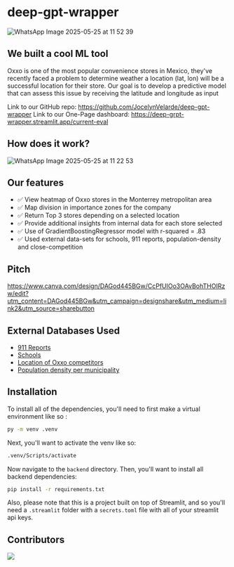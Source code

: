# deep-gpt-wrapper
![WhatsApp Image 2025-05-25 at 11 52 39](https://github.com/user-attachments/assets/bc10ba99-147e-4cfd-8a8c-bfae8080578a)

## We built a cool ML tool
Oxxo is one of the most popular convenience stores in Mexico, they've recently faced a problem to determine weather a location (lat, lon) will be a successful location for their store. Our goal is to develop a predictive model that can assess this issue by receiving the latitude and longitude as input

Link to our GitHub repo: https://github.com/JocelynVelarde/deep-gpt-wrapper 
Link to our One-Page dashboard: https://deep-grpt-wrapper.streamlit.app/current-eval

## How does it work?

![WhatsApp Image 2025-05-25 at 11 22 53](https://github.com/user-attachments/assets/7713a6bd-4814-430a-aa78-5e916080b4b3)

## Our features
- ✅ View heatmap of Oxxo stores in the Monterrey metropolitan area
- ✅ Map division in importance zones for the company
- ✅ Return Top 3 stores depending on a selected location
- ✅ Provide additional insights from internal data for each store selected
- ✅ Use of GradientBoostingRegressor model with r-squared = .83
- ✅ Used external data-sets for schools, 911 reports, population-density and close-competition

## Pitch

https://www.canva.com/design/DAGod445BGw/CcPfUIOo3OAvBohTHOIRzw/edit?utm_content=DAGod445BGw&utm_campaign=designshare&utm_medium=link2&utm_source=sharebutton

## External Databases Used
- [911 Reports](https://mide.monterrey.gob.mx/catalogue/uuid/33c3a891-a72d-46c1-af5e-f957e069a585)  
- [Schools](https://mide.monterrey.gob.mx/catalogue/uuid/bd4a29cf-3c17-4080-80a6-95cbec757b8a)  
- [Location of Oxxo competitors](https://www.inegi.org.mx/app/mapa/denue/default.aspx)  
- [Population density per municipality](https://es.wikipedia.org/wiki/Anexo:Municipios_de_Nuevo_Le%C3%B3n)  


## Installation

To install all of the dependencies, you'll need to first make a virtual environment like so :
```bash
py -m venv .venv
```
Next, you'll want to activate the venv like so:
```bash
.venv/Scripts/activate
```
Now navigate to the `backend` directory.
Then, you'll want to install all backend dependencies:
```bash
pip install -r requirements.txt
```

Also, please note that this is a project built on top of Streamlit, and so you'll need a `.streamlit` folder with a `secrets.toml` file with all of your streamlit api keys.

## Contributors

<a href="https://github.com/JocelynVelarde/deep-gpt-wrapper/graphs/contributors">
  <img src="https://contrib.rocks/image?repo=JocelynVelarde/deep-gpt-wrapper" />
</a>
